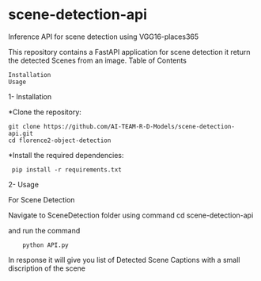 # scene-detection-api
Inference API for scene detection using VGG16-places365


This repository contains a FastAPI application for  scene detection it return the detected Scenes from an image.
Table of Contents

    Installation
    Usage
 


1- Installation

   *Clone the repository:


	git clone https://github.com/AI-TEAM-R-D-Models/scene-detection-api.git
	cd florence2-object-detection



  *Install the required dependencies:


   	 pip install -r requirements.txt

2- Usage

For Scene Detection 

Navigate to SceneDetection folder using command
		cd scene-detection-api



 and run the command 
 		
 		python API.py 
 		
 In response it will give you list of Detected Scene Captions with a small discription of the scene




